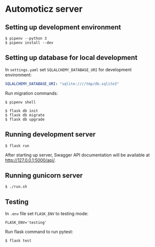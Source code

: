 # Automoticz server

## Setting up development environment

```shell
$ pipenv --python 3
$ pipenv install --dev
```

## Setting up database for local development

In `settings.yaml` set `SQLALCHEMY_DATABASE_URI` for development environment:

```yaml
SQLALCHEMY_DATABASE_URI: "sqlite:////tmp/db.sqlite3" 
```
Run migration commands:
```shell
$ pipenv shell

$ flask db init
$ flask db migrate 
$ flask db upgrade
```

## Running development server

```shell
$ flask run
```

After starting up server, Swagger API documentation will be available at http://127.0.0.1:5000/api/. 

## Running gunicorn server

```
$ ./run.sh
```

## Testing

In `.env` file set `FLASK_ENV` to testing mode:

```shell
FLASK_ENV='testing'
```

Run flask command to run pytest:
```shell
$ flask test
```

